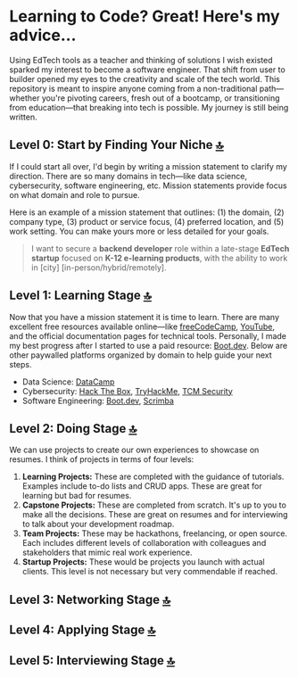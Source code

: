 # Learning to Code? Great! Here's my advice...

Using EdTech tools as a teacher and thinking of solutions I wish existed sparked my interest to become a software engineer. That shift from user to builder opened my eyes to the creativity and scale of the tech world. This repository is meant to inspire anyone coming from a non-traditional path—whether you're pivoting careers, fresh out of a bootcamp, or transitioning from education—that breaking into tech is possible. My journey is still being written.

## Level 0: Start by Finding Your Niche [🔝](#learning-to-code-great-heres-my-advice)

If I could start all over, I'd begin by writing a mission statement to clarify my direction. There are so many domains in tech—like data science, cybersecurity, software engineering, etc. Mission statements provide focus on what domain and role to pursue.

Here is an example of a mission statement that outlines: (1) the domain, (2) company type, (3) product or service focus, (4) preferred location, and (5) work setting. You can make yours more or less detailed for your goals.

> I want to secure a **backend developer** role within a late-stage **EdTech startup** focused on **K-12 e-learning products**, with the ability to work in [city] [in-person/hybrid/remotely].

## Level 1: Learning Stage [🔝](#learning-to-code-great-heres-my-advice)

Now that you have a mission statement it is time to learn. There are many excellent free resources available online—like [freeCodeCamp](https://www.freecodecamp.org/), [YouTube](https://www.youtube.com/), and the official documentation pages for technical tools. Personally, I made my best progress after I started to use a paid resource: [Boot.dev](https://www.boot.dev/). Below are other paywalled platforms organized by domain to help guide your next steps.

* Data Science: [DataCamp](https://www.datacamp.com/)
* Cybersecurity: [Hack The Box](https://www.hackthebox.com/), [TryHackMe](https://tryhackme.com/), [TCM Security](https://tcm-sec.com/)
* Software Engineering: [Boot.dev](https://www.boot.dev/), [Scrimba](https://scrimba.com/)

## Level 2: Doing Stage [🔝](#learning-to-code-great-heres-my-advice)

We can use projects to create our own experiences to showcase on resumes. I think of projects in terms of four levels:

1. **Learning Projects:** These are completed with the guidance of tutorials. Examples include to-do lists and CRUD apps. These are great for learning but bad for resumes.
2. **Capstone Projects:** These are completed from scratch. It's up to you to make all the decisions. These are great on resumes and for interviewing to talk about your development roadmap.
3. **Team Projects:** These may be hackathons, freelancing, or open source. Each includes different levels of collaboration with colleagues and stakeholders that mimic real work experience.
4. **Startup Projects:** These would be projects you launch with actual clients. This level is not necessary but very commendable if reached.

## Level 3: Networking Stage [🔝](#learning-to-code-great-heres-my-advice)

## Level 4: Applying Stage [🔝](#learning-to-code-great-heres-my-advice)

## Level 5: Interviewing Stage [🔝](#learning-to-code-great-heres-my-advice)
